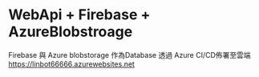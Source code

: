 # WebApi + Firebase + AzureBlobstroage
Firebase 與 Azure blobstorage 作為Database 透過 Azure CI/CD佈署至雲端
https://linbot66666.azurewebsites.net
